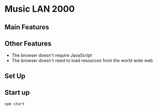 Music LAN 2000
==============

Main Features
--------------


Other Features
--------------

* The browser doesn't require JavaScript
* The browser doesn't need to load resources from the world wide web


Set Up
------


Start up
--------

```
npm start
```